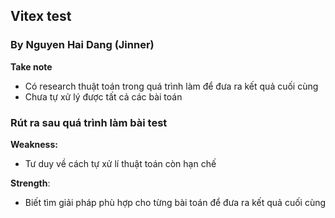 ## Vitex test
### By Nguyen Hai Dang (Jinner)

**Take note**
- Có research thuật toán trong quá trình làm để đưa ra kết quả cuối cùng
- Chưa tự xử lý được tất cả các bài toán

### Rút ra sau quá trình làm bài test ###
**Weakness:**
- Tư duy về cách tự xử lí thuật toán còn hạn chế
  
**Strength**:
- Biết tìm giải pháp phù hợp cho từng bài toán để đưa ra kết quả cuối cùng

